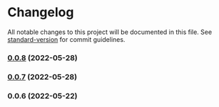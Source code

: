 # Changelog

All notable changes to this project will be documented in this file. See [standard-version](https://github.com/conventional-changelog/standard-version) for commit guidelines.

### [0.0.8](https://github.com/dhavalptl/simpleui/compare/v0.0.7...v0.0.8) (2022-05-28)

### [0.0.7](https://github.com/dhavalptl/simpleui/compare/v0.0.6...v0.0.7) (2022-05-28)

### 0.0.6 (2022-05-22)

